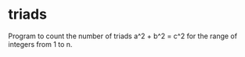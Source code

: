 # triads
Program to count the number of triads a^2 + b^2 = c^2 for the range of integers from 1 to n.
